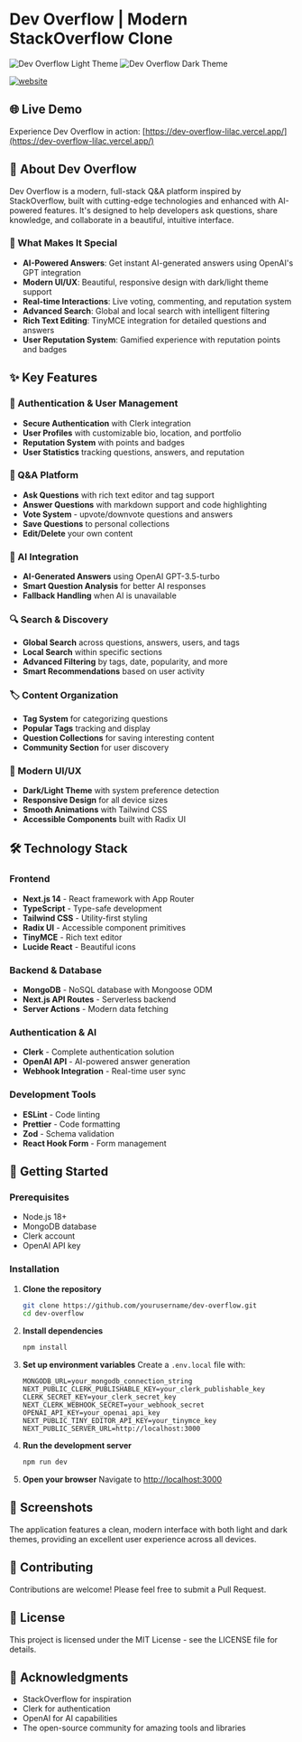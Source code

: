 # Dev Overflow | Modern StackOverflow Clone

![Dev Overflow Light Theme](devflow-white.png)
![Dev Overflow Dark Theme](devflow-black.png)

[![website](https://img.shields.io/website-up-down-green-red/http/shields.io.svg)](https://dev-overflow-lilac.vercel.app/)

## 🌐 Live Demo

Experience Dev Overflow in action: [https://dev-overflow-lilac.vercel.app/](https://dev-overflow-lilac.vercel.app/)

## 📝 About Dev Overflow

Dev Overflow is a modern, full-stack Q&A platform inspired by StackOverflow, built with cutting-edge technologies and enhanced with AI-powered features. It's designed to help developers ask questions, share knowledge, and collaborate in a beautiful, intuitive interface.

### 🎯 What Makes It Special

- **AI-Powered Answers**: Get instant AI-generated answers using OpenAI's GPT integration
- **Modern UI/UX**: Beautiful, responsive design with dark/light theme support
- **Real-time Interactions**: Live voting, commenting, and reputation system
- **Advanced Search**: Global and local search with intelligent filtering
- **Rich Text Editing**: TinyMCE integration for detailed questions and answers
- **User Reputation System**: Gamified experience with reputation points and badges

## ✨ Key Features

### 🔐 Authentication & User Management
- **Secure Authentication** with Clerk integration
- **User Profiles** with customizable bio, location, and portfolio
- **Reputation System** with points and badges
- **User Statistics** tracking questions, answers, and reputation

### 💬 Q&A Platform
- **Ask Questions** with rich text editor and tag support
- **Answer Questions** with markdown support and code highlighting
- **Vote System** - upvote/downvote questions and answers
- **Save Questions** to personal collections
- **Edit/Delete** your own content

### 🤖 AI Integration
- **AI-Generated Answers** using OpenAI GPT-3.5-turbo
- **Smart Question Analysis** for better AI responses
- **Fallback Handling** when AI is unavailable

### 🔍 Search & Discovery
- **Global Search** across questions, answers, users, and tags
- **Local Search** within specific sections
- **Advanced Filtering** by tags, date, popularity, and more
- **Smart Recommendations** based on user activity

### 🏷️ Content Organization
- **Tag System** for categorizing questions
- **Popular Tags** tracking and display
- **Question Collections** for saving interesting content
- **Community Section** for user discovery

### 🎨 Modern UI/UX
- **Dark/Light Theme** with system preference detection
- **Responsive Design** for all device sizes
- **Smooth Animations** with Tailwind CSS
- **Accessible Components** built with Radix UI

## 🛠️ Technology Stack

### Frontend
- **Next.js 14** - React framework with App Router
- **TypeScript** - Type-safe development
- **Tailwind CSS** - Utility-first styling
- **Radix UI** - Accessible component primitives
- **TinyMCE** - Rich text editor
- **Lucide React** - Beautiful icons

### Backend & Database
- **MongoDB** - NoSQL database with Mongoose ODM
- **Next.js API Routes** - Serverless backend
- **Server Actions** - Modern data fetching

### Authentication & AI
- **Clerk** - Complete authentication solution
- **OpenAI API** - AI-powered answer generation
- **Webhook Integration** - Real-time user sync

### Development Tools
- **ESLint** - Code linting
- **Prettier** - Code formatting
- **Zod** - Schema validation
- **React Hook Form** - Form management

## 🚀 Getting Started

### Prerequisites
- Node.js 18+
- MongoDB database
- Clerk account
- OpenAI API key

### Installation

1. **Clone the repository**
   ```bash
   git clone https://github.com/yourusername/dev-overflow.git
   cd dev-overflow
   ```

2. **Install dependencies**
   ```bash
   npm install
   ```

3. **Set up environment variables**
   Create a `.env.local` file with:
   ```env
   MONGODB_URL=your_mongodb_connection_string
   NEXT_PUBLIC_CLERK_PUBLISHABLE_KEY=your_clerk_publishable_key
   CLERK_SECRET_KEY=your_clerk_secret_key
   NEXT_CLERK_WEBHOOK_SECRET=your_webhook_secret
   OPENAI_API_KEY=your_openai_api_key
   NEXT_PUBLIC_TINY_EDITOR_API_KEY=your_tinymce_key
   NEXT_PUBLIC_SERVER_URL=http://localhost:3000
   ```

4. **Run the development server**
   ```bash
   npm run dev
   ```

5. **Open your browser**
   Navigate to [http://localhost:3000](http://localhost:3000)

## 📱 Screenshots

The application features a clean, modern interface with both light and dark themes, providing an excellent user experience across all devices.

## 🤝 Contributing

Contributions are welcome! Please feel free to submit a Pull Request.

## 📄 License

This project is licensed under the MIT License - see the LICENSE file for details.

## 🙏 Acknowledgments

- StackOverflow for inspiration
- Clerk for authentication
- OpenAI for AI capabilities
- The open-source community for amazing tools and libraries